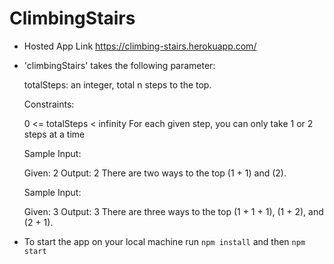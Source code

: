 # ClimbingStairs

* Hosted App Link https://climbing-stairs.herokuapp.com/

* 'climbingStairs' takes the following parameter:

    totalSteps: an integer, total n steps to the top.

    Constraints:

    0 <= totalSteps < infinity
    For each given step, you can only take 1 or 2 steps at a time

    Sample Input:

    Given: 2
    Output: 2
    There are two ways to the top (1 + 1) and (2).

    Sample Input:

    Given: 3
    Output: 3
    There are three ways to the top (1 + 1 + 1), (1 + 2), and (2 + 1).

* To start the app on your local machine run `npm install` and then `npm start`
